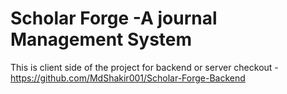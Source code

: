 # Scholar Forge -A journal Management System
This is client side of the project for backend or server checkout - https://github.com/MdShakir001/Scholar-Forge-Backend

